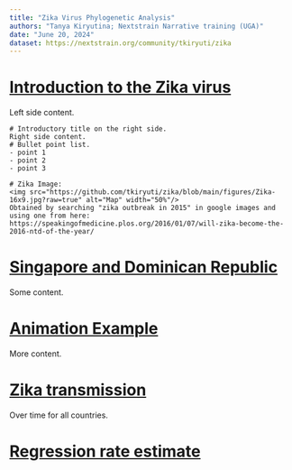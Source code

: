 ```yaml
---
title: "Zika Virus Phylogenetic Analysis"
authors: "Tanya Kiryutina; Nextstrain Narrative training (UGA)"
date: "June 20, 2024"
dataset: https://nextstrain.org/community/tkiryuti/zika
---
```


# [Introduction to the Zika virus](https://nextstrain.org/community/tkiryuti/zika)

Left side content.

```auspiceMainDisplayMarkdown
# Introductory title on the right side.
Right side content.
# Bullet point list.
- point 1
- point 2
- point 3

# Zika Image:
<img src="https://github.com/tkiryuti/zika/blob/main/figures/Zika-16x9.jpg?raw=true" alt="Map" width="50%"/>
Obtained by searching "zika outbreak in 2015" in google images and using one from here: https://speakingofmedicine.plos.org/2016/01/07/will-zika-become-the-2016-ntd-of-the-year/ 
```

# [Singapore and Dominican Republic](https://nextstrain.org/community/tkiryuti/zika?f_country=Singapore,Dominican%20Republic)

Some content.

# [Animation Example](https://nextstrain.org/community/tkiryuti/zika?animate=2012-11-24,2016-11-04,0,0,30000&d=map&f_country=Dominican%20Republic,Singapore,Venezuela,Brazil&p=full)

More content.

# [Zika transmission](https://nextstrain.org/community/tkiryuti/zika?animate=2012-11-24,2016-11-04,0,0,30000&d=tree,map&p=grid)

Over time for all countries.

# [Regression rate estimate](https://nextstrain.org/community/tkiryuti/zika?d=tree&l=clock&p=full)








